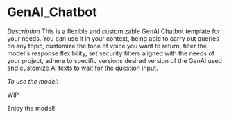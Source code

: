 # GenAI_Chatbot

*Description*
This is a flexible and customizable GenAI Chatbot template for your needs. You can use it in your context, being able to carry out queries on any topic, customize the tone of voice you want to return, filter the model's response flexibility, set security filters aligned with the needs of your project, adhere to specific versions desired version of the GenAI used and customize AI texts to wait for the question input.


*To use the model:*

WIP


Enjoy the model!
